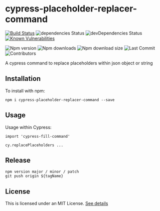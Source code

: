 # cypress-placeholder-replacer-command
[![Build Status](https://travis-ci.com/BenoitWauthier/cypress-placeholder-replacer-command.svg?branch=main)](https://travis-ci.com/github/BenoitWauthier/cypress-placeholder-replacer-command)
![dependencies Status](https://img.shields.io/david/BenoitWauthier/cypress-placeholder-replacer-command)
![devDependencies Status](https://img.shields.io/david/dev/BenoitWauthier/cypress-placeholder-replacer-command?label=devDependencies)
[![Known Vulnerabilities](https://snyk.io/test/github/BenoitWauthier/cypress-placeholder-replacer-command/badge.svg)](https://snyk.io/test/github/BenoitWauthier/cypress-placeholder-replacer-command)

![Npm version](https://img.shields.io/npm/v/cypress-placeholder-replacer-command?label=latest-version)
![Npm downloads](https://img.shields.io/npm/dm/cypress-placeholder-replacer-command)
![Npm download size](https://img.shields.io/bundlephobia/min/cypress-placeholder-replacer-command)
![Last Commit](https://img.shields.io/github/last-commit/BenoitWauthier/cypress-placeholder-replacer-command)
![Contributors](https://img.shields.io/github/contributors/BenoitWauthier/cypress-placeholder-replacer-command)

A cypress command to replace placeholders within json object or string

## Installation

To install with npm:

```
npm i cypress-placeholder-replacer-command --save
```

## Usage

Usage within Cypress:

```
import 'cypress-fill-command'

cy.replacePlaceholders ...

```

## Release

```
npm version major / minor / patch
git push origin ${tagName}

```

## License

This is licensed under an MIT License. [See details](LICENSE)
